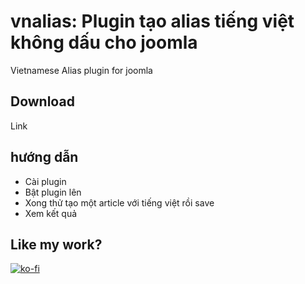# vnalias: Plugin tạo alias tiếng việt không dấu cho joomla
Vietnamese Alias plugin for joomla

## Download

Link

## hướng dẫn
- Cài plugin
- Bật plugin lên
- Xong thử tạo một article với tiếng việt rồi save
- Xem kết quả

## Like my work?
[![ko-fi](https://www.ko-fi.com/img/githubbutton_sm.svg)](https://ko-fi.com/I3I71FSC5)
